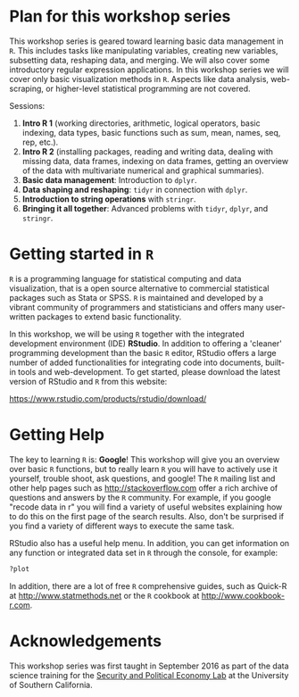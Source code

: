 Plan for this workshop series
=============================

This workshop series is geared toward learning basic data management in `R`. This includes tasks like manipulating variables, creating new variables, subsetting data, reshaping data, and merging. We will also cover some introductory regular expression applications. In this workshop series we will cover only basic visualization methods in `R`. Aspects like data analysis, web-scraping, or higher-level statistical programming are not covered.

Sessions:

1.  **Intro R 1** (working directories, arithmetic, logical operators, basic indexing, data types, basic functions such as sum, mean, names, seq, rep, etc.).
2.  **Intro R 2** (installing packages, reading and writing data, dealing with missing data, data frames, indexing on data frames, getting an overview of the data with multivariate numerical and graphical summaries).
3.  **Basic data management**: Introduction to `dplyr`.
4.  **Data shaping and reshaping**: `tidyr` in connection with `dplyr`.
5.  **Introduction to string operations** with `stringr`.
6.  **Bringing it all together**: Advanced problems with `tidyr`, `dplyr`, and `stringr`.

Getting started in `R`
======================

`R` is a programming language for statistical computing and data visualization, that is a open source alternative to commercial statistical packages such as Stata or SPSS. `R` is maintained and developed by a vibrant community of programmers and statisticians and offers many user-written packages to extend basic functionality.

In this workshop, we will be using `R` together with the integrated development environment (IDE) **RStudio**. In addition to offering a 'cleaner' programming development than the basic `R` editor, RStudio offers a large number of added functionalities for integrating code into documents, built-in tools and web-development. To get started, please download the latest version of RStudio and `R` from this website:

<https://www.rstudio.com/products/rstudio/download/>

Getting Help
============

The key to learning `R` is: **Google**! This workshop will give you an overview over basic `R` functions, but to really learn `R` you will have to actively use it yourself, trouble shoot, ask questions, and google! The `R` mailing list and other help pages such as <http://stackoverflow.com> offer a rich archive of questions and answers by the `R` community. For example, if you google "recode data in r" you will find a variety of useful websites explaining how to do this on the first page of the search results. Also, don't be surprised if you find a variety of different ways to execute the same task.

RStudio also has a useful help menu. In addition, you can get information on any function or integrated data set in `R` through the console, for example:

``` r
?plot
```

In addition, there are a lot of free `R` comprehensive guides, such as Quick-R at <http://www.statmethods.net> or the `R` cookbook at <http://www.cookbook-r.com>.

Acknowledgements
================

This workshop series was first taught in September 2016 as part of the data science training for the [Security and Political Economy Lab](https://dornsife.usc.edu/spec) at the University of Southern California.
